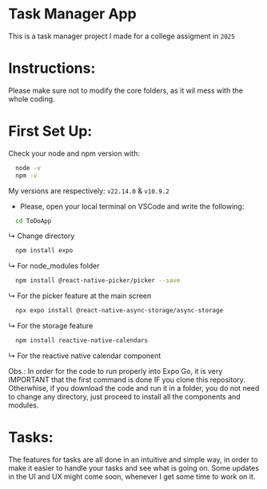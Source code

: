 # Task Manager App
This is a task manager project I made for a college assigment in `2025`

# Instructions:
Please make sure not to modify the core folders, as it wil mess with the whole coding.

# First Set Up:
Check your node and npm version with: 
```bash
  node -v
  npm -v
```
My versions are respectively: `v22.14.0` & `v10.9.2`
- Please, open your local terminal on VSCode and write the following:
```bash
  cd ToDoApp
```
↳ Change directory
```bash
  npm install expo
```
↳ For node_modules folder
```bash
  npm install @react-native-picker/picker --save
```
↳ For the picker feature at the main screen
```bash
  npx expo install @react-native-async-storage/async-storage
```
↳ For the storage feature
```bash
  npm install reactive-native-calendars
```
↳ For the reactive native calendar component

Obs.: In order for the code to run properly into Expo Go, it is very IMPORTANT that the first command is done IF you clone this repository. Otherwhise, if you download the code and run it in a folder, you do not need to change any directory, just proceed to install all the components and modules.

# Tasks:
The features for tasks are all done in an intuitive and simple way, in order to make it easier to handle your tasks and see what is going on. Some updates in the UI and UX might come soon, whenever I get some time to work on it.
